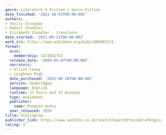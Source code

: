 ```yaml
---
genre: Literature & Fiction > Genre Fiction
date_finished: '2021-10-01T00:00:00Z'
authors:
- Vasily Grossman
- Robert Chandler
- Elizabeth Chandler - translator
date_started: '2021-09-13T00:00:00Z'
work_iri: https://www.wikidata.org/wiki/Q85803121
format:
  aisn:
    membership: 147358275X
  release_date: '2020-05-07T00:00:00Z'
  narrators:
  - Elliot Levey
  - Leighton Pugh
  date_purchased: '2021-08-20T00:00:00Z'
  version: Unabridged
  language: English
  runtime: 37 hours and 13 minutes
  type: Audiobook
  publisher:
    name: Penguin Audio
  year_released: 2020
title: Stalingrad
publisher_link: https://www.audible.co.uk/search?searchProvider=Penguin+Audio+
rating: 4
---
```


